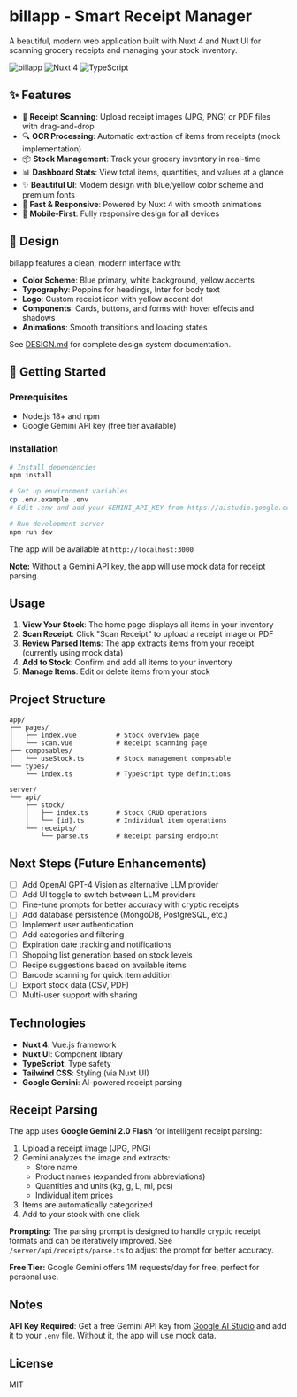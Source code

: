 # billapp - Smart Receipt Manager

A beautiful, modern web application built with Nuxt 4 and Nuxt UI for scanning grocery receipts and managing your stock inventory.

![billapp](https://img.shields.io/badge/billapp-Smart_Receipt_Manager-2563eb?style=for-the-badge)
![Nuxt 4](https://img.shields.io/badge/Nuxt-4-00DC82?style=for-the-badge&logo=nuxt.js)
![TypeScript](https://img.shields.io/badge/TypeScript-007ACC?style=for-the-badge&logo=typescript&logoColor=white)

## ✨ Features

- 📸 **Receipt Scanning**: Upload receipt images (JPG, PNG) or PDF files with drag-and-drop
- 🔍 **OCR Processing**: Automatic extraction of items from receipts (mock implementation)
- 📦 **Stock Management**: Track your grocery inventory in real-time
- 📊 **Dashboard Stats**: View total items, quantities, and values at a glance
- ✨ **Beautiful UI**: Modern design with blue/yellow color scheme and premium fonts
- 🚀 **Fast & Responsive**: Powered by Nuxt 4 with smooth animations
- 📱 **Mobile-First**: Fully responsive design for all devices

## 🎨 Design

billapp features a clean, modern interface with:
- **Color Scheme**: Blue primary, white background, yellow accents
- **Typography**: Poppins for headings, Inter for body text
- **Logo**: Custom receipt icon with yellow accent dot
- **Components**: Cards, buttons, and forms with hover effects and shadows
- **Animations**: Smooth transitions and loading states

See [DESIGN.md](DESIGN.md) for complete design system documentation.

## 🚀 Getting Started

### Prerequisites

- Node.js 18+ and npm
- Google Gemini API key (free tier available)

### Installation

```bash
# Install dependencies
npm install

# Set up environment variables
cp .env.example .env
# Edit .env and add your GEMINI_API_KEY from https://aistudio.google.com/app/apikey

# Run development server
npm run dev
```

The app will be available at `http://localhost:3000`

**Note:** Without a Gemini API key, the app will use mock data for receipt parsing.

## Usage

1. **View Your Stock**: The home page displays all items in your inventory
2. **Scan Receipt**: Click "Scan Receipt" to upload a receipt image or PDF
3. **Review Parsed Items**: The app extracts items from your receipt (currently using mock data)
4. **Add to Stock**: Confirm and add all items to your inventory
5. **Manage Items**: Edit or delete items from your stock

## Project Structure

```
app/
├── pages/
│   ├── index.vue          # Stock overview page
│   └── scan.vue           # Receipt scanning page
├── composables/
│   └── useStock.ts        # Stock management composable
└── types/
    └── index.ts           # TypeScript type definitions

server/
└── api/
    ├── stock/
    │   ├── index.ts       # Stock CRUD operations
    │   └── [id].ts        # Individual item operations
    └── receipts/
        └── parse.ts       # Receipt parsing endpoint
```

## Next Steps (Future Enhancements)

- [ ] Add OpenAI GPT-4 Vision as alternative LLM provider
- [ ] Add UI toggle to switch between LLM providers
- [ ] Fine-tune prompts for better accuracy with cryptic receipts
- [ ] Add database persistence (MongoDB, PostgreSQL, etc.)
- [ ] Implement user authentication
- [ ] Add categories and filtering
- [ ] Expiration date tracking and notifications
- [ ] Shopping list generation based on stock levels
- [ ] Recipe suggestions based on available items
- [ ] Barcode scanning for quick item addition
- [ ] Export stock data (CSV, PDF)
- [ ] Multi-user support with sharing

## Technologies

- **Nuxt 4**: Vue.js framework
- **Nuxt UI**: Component library
- **TypeScript**: Type safety
- **Tailwind CSS**: Styling (via Nuxt UI)
- **Google Gemini**: AI-powered receipt parsing

## Receipt Parsing

The app uses **Google Gemini 2.0 Flash** for intelligent receipt parsing:

1. Upload a receipt image (JPG, PNG)
2. Gemini analyzes the image and extracts:
   - Store name
   - Product names (expanded from abbreviations)
   - Quantities and units (kg, g, L, ml, pcs)
   - Individual item prices
3. Items are automatically categorized
4. Add to your stock with one click

**Prompting:** The parsing prompt is designed to handle cryptic receipt formats and can be iteratively improved. See `/server/api/receipts/parse.ts` to adjust the prompt for better accuracy.

**Free Tier:** Google Gemini offers 1M requests/day for free, perfect for personal use.

## Notes

**API Key Required**: Get a free Gemini API key from [Google AI Studio](https://aistudio.google.com/app/apikey) and add it to your `.env` file. Without it, the app will use mock data.

## License

MIT
